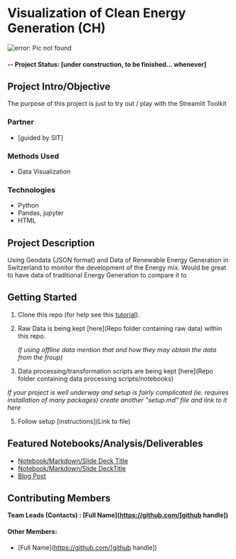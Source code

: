 # Visualization of Clean Energy Generation (CH) 
![error: Pic not found](data/Aare_SO-mini.jpg)

#### -- Project Status: [under construction, to be finished... whenever]

## Project Intro/Objective
The purpose of this project is just to try out / play with the Streamlit Toolkit

### Partner
* [guided by SIT]

### Methods Used
* Data Visualization

### Technologies
* Python
* Pandas, jupyter
* HTML

## Project Description
Using Geodata (JSON format) and Data of Renewable Energy Generation in Switzerland
to monitor the development of the Energy mix.
Would be great to have data of traditional Energy Generation to compare it to 

## Getting Started

1. Clone this repo (for help see this [tutorial](https://help.github.com/articles/cloning-a-repository/)).
2. Raw Data is being kept [here](Repo folder containing raw data) within this repo.

    *If using offline data mention that and how they may obtain the data from the froup)*

3. Data processing/transformation scripts are being kept [here](Repo folder containing data processing scripts/notebooks)


*If your project is well underway and setup is fairly complicated (ie. requires installation of many packages)
create another "setup.md" file and link to it here*

5. Follow setup [instructions](Link to file)

## Featured Notebooks/Analysis/Deliverables
* [Notebook/Markdown/Slide Deck Title](link)
* [Notebook/Markdown/Slide DeckTitle](link)
* [Blog Post](link)


## Contributing Members

**Team Leads (Contacts) : [Full Name](https://github.com/[github handle])**

#### Other Members:

 - [Full Name](https://github.com/[github handle])
 
